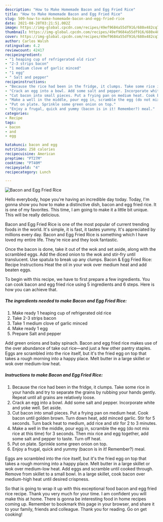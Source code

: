 ```yaml
---
description: "How to Make Homemade Bacon and Egg Fried Rice"
title: "How to Make Homemade Bacon and Egg Fried Rice"
slug: 509-how-to-make-homemade-bacon-and-egg-fried-rice
date: 2021-08-28T03:21:51.002Z
image: https://img-global.cpcdn.com/recipes/49ef9684a55df916/680x482cq70/bacon-and-egg-fried-rice-recipe-main-photo.jpg
thumbnail: https://img-global.cpcdn.com/recipes/49ef9684a55df916/680x482cq70/bacon-and-egg-fried-rice-recipe-main-photo.jpg
cover: https://img-global.cpcdn.com/recipes/49ef9684a55df916/680x482cq70/bacon-and-egg-fried-rice-recipe-main-photo.jpg
author: Carlos Walsh
ratingvalue: 4.2
reviewcount: 42417
recipeingredient:
- "1 heaping cup of refrigerated old rice"
- "2-3 strips bacon"
- "1 medium clove of garlic minced"
- "1 egg"
- " Salt and pepper"
recipeinstructions:
- "Because the rice had been in the fridge, it clumps. Take some rice in your hands and try to separate the grains by rubbing your hands gently. Repeat until all grains are relatively loose."
- "Crack an egg into a bowl. Add some salt and pepper. Incorporate white and yoke well. Set aside."
- "Cut bacon into small pieces. Put a frying pan on medium heat. Cook bacon until golden brown. Turn down heat, add minced garlic. Stir for 5 seconds. Turn back heat to medium, add rice and stir for 2 to 3 minutes."
- "Make a well in the middle, pour egg in, scramble the egg (do not mix rice at this time) for 3 seconds. Then mix rice and egg together, add some salt and pepper to taste. Turn off heat."
- "Put on plate. Sprinkle some green onion on top."
- "Enjoy a frugal, quick and yummy (bacon is in it! Remember?) meal."
categories:
- Recipe
tags:
- bacon
- and
- egg

katakunci: bacon and egg 
nutrition: 258 calories
recipecuisine: American
preptime: "PT27M"
cooktime: "PT40M"
recipeyield: "4"
recipecategory: Lunch

---
```



![Bacon and Egg Fried Rice](https://img-global.cpcdn.com/recipes/49ef9684a55df916/680x482cq70/bacon-and-egg-fried-rice-recipe-main-photo.jpg)

Hello everybody, hope you're having an incredible day today. Today, I'm gonna show you how to make a distinctive dish, bacon and egg fried rice. It is one of my favorites. This time, I am going to make it a little bit unique. This will be really delicious.

Bacon and Egg Fried Rice is one of the most popular of current trending foods in the world. It's simple, it is fast, it tastes yummy. It's appreciated by millions every day. Bacon and Egg Fried Rice is something which I have loved my entire life. They're nice and they look fantastic.

Once the bacon is done, take it out of the wok and set aside, along with the scrambled eggs. Add the diced onion to the wok and stir-fry until translucent. Use spatula to break up any clumps. Bacon &amp; Egg Fried Rice: Recipe Instructions Heat the oil in your wok over medium heat and add beaten eggs.


To begin with this recipe, we have to first prepare a few ingredients. You can cook bacon and egg fried rice using 5 ingredients and 6 steps. Here is how you can achieve that.

<!--inarticleads1-->

##### The ingredients needed to make Bacon and Egg Fried Rice:

1. Make ready 1 heaping cup of refrigerated old rice
1. Take 2-3 strips bacon
1. Take 1 medium clove of garlic minced
1. Make ready 1 egg
1. Prepare  Salt and pepper


Add green onions and baby spinach. Bacon and egg fried rice makes use of the over abundance of take out rice—and just a few other pantry staples. Eggs are scrambled into the rice itself, but it&#39;s the fried egg on top that takes a rough morning into a happy place. Melt butter in a large skillet or wok over medium-low heat. 

<!--inarticleads2-->

##### Instructions to make Bacon and Egg Fried Rice:

1. Because the rice had been in the fridge, it clumps. Take some rice in your hands and try to separate the grains by rubbing your hands gently. Repeat until all grains are relatively loose.
1. Crack an egg into a bowl. Add some salt and pepper. Incorporate white and yoke well. Set aside.
1. Cut bacon into small pieces. Put a frying pan on medium heat. Cook bacon until golden brown. Turn down heat, add minced garlic. Stir for 5 seconds. Turn back heat to medium, add rice and stir for 2 to 3 minutes.
1. Make a well in the middle, pour egg in, scramble the egg (do not mix rice at this time) for 3 seconds. Then mix rice and egg together, add some salt and pepper to taste. Turn off heat.
1. Put on plate. Sprinkle some green onion on top.
1. Enjoy a frugal, quick and yummy (bacon is in it! Remember?) meal.


Eggs are scrambled into the rice itself, but it&#39;s the fried egg on top that takes a rough morning into a happy place. Melt butter in a large skillet or wok over medium-low heat. Add eggs and scramble until cooked through. Remove from skillet to a small bowl. In a large skillet, cook bacon over medium-high heat until desired crispness. 

So that is going to wrap it up with this exceptional food bacon and egg fried rice recipe. Thank you very much for your time. I am confident you will make this at home. There is gonna be interesting food in home recipes coming up. Remember to bookmark this page in your browser, and share it to your family, friends and colleague. Thank you for reading. Go on get cooking!

